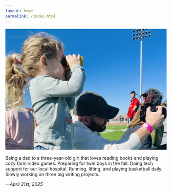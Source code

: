 ```yaml
---
layout: home
permalink: /index.html
---
```


![Now](assets/now.jpg)

Being a dad to a three-year-old girl that loves reading books and playing cozy farm video games. Preparing for twin boys in the fall. Doing tech support for our local hospital. Running, lifting, and playing basketball daily. Slowly working on three big writing projects.

*—April 21st, 2025*
